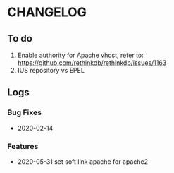 
# CHANGELOG

## To do

1. Enable authority for Apache vhost, refer to: https://github.com/rethinkdb/rethinkdb/issues/1163
2. IUS repository vs EPEL

## Logs

### Bug Fixes

* 2020-02-14  

### Features

* 2020-05-31  set soft link apache for apache2
